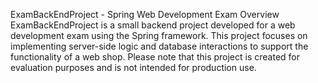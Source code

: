 ExamBackEndProject - Spring Web Development Exam
Overview
ExamBackEndProject is a small backend project developed for a web development exam using the Spring framework. This project focuses on implementing server-side logic and database interactions to support the functionality of a web shop. Please note that this project is created for evaluation purposes and is not intended for production use.
